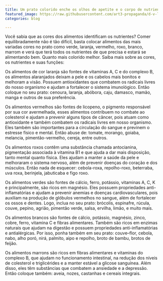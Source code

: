 ```yaml
---
title: Um prato colorido enche os olhos de apetite e o corpo de nutrientes
featured_image: https://raw.githubusercontent.com/art3-propaganda/d-v-lan/master/assets/img/posts/noticia02.png
categories: blog

---
```

Você sabia que as cores dos alimentos identificam os nutrientes?
Comer equilibradamente não é tão difícil, basta colocar alimentos das mais variadas cores no prato como verde, laranja, vermelho, roxo, branco, marrom e verá que terá todos os nutrientes de que precisa e estará se alimentando bem. Quanto mais colorido melhor. Saiba mais sobre as cores, os nutrientes e suas funções:

Os alimentos de cor laranja são fontes de vitaminas A, C e do complexo B, os alimentos alaranjados deixam a pele e os cabelos mais bonitos e melhoram a visão. Possuem antioxidantes que combatem os radicais livres do nosso organismo e ajudam a fortalecer o sistema imunológico. Então coloque no seu prato: cenoura, laranja, abóbora, caju, damasco, mamão, manga e outros de sua preferência.

Os alimentos vermelhos são fontes de licopeno, o pigmento responsável por sua cor avermelhada, esses alimentos contribuem no combate ao colesterol e ajudam a prevenir alguns tipos de câncer, pois atuam como antioxidante e também combatem os radicais livres em nosso organismo. Eles também são importantes para a circulação do sangue e previnem o estresse físico e mental. Então abuse de: tomate, morango, goiaba, melancia, pimentão-vermelho, cereja, entre outros.

Os alimentos roxos contêm uma substância chamada antocianina, pigmentação associada à vitamina B1 e que ajuda a dar mais disposição, tanto mental quanto física. Eles ajudam a manter a saúde da pele e melhoraram o sistema nervoso, além de prevenir doenças do coração e dos músculos. Então nada de esquecer: cebola-roxa, repolho-roxo, beterraba, uva roxa, berinjela, jabuticaba e figo roxo. 

Os alimentos verdes são fontes de cálcio, ferro, potássio, vitaminas A, C, K e principalmente, são ricos em magnésio. Eles possuem propriedades anti-inflamatórias e ajudam a prevenir anemias e doenças cardiovasculares, pois auxiliam na produção de glóbulos vermelhos no sangue, além de fortalecer os ossos e dentes. Logo, inclua no seu prato: brócolis, espinafre, rúcula, couve, pepino, agrião, pimentão verde, salsa, ervilha, limão, e muito mais.

Os alimentos brancos são fontes de cálcio, potássio, magnésio, zinco, cobre, ferro, vitamina C e fibras alimentares. Também são ricos em enzimas naturais que ajudam na digestão e possuem propriedades anti-inflamatórias e antialérgicas. Por isso, ponha também em seu prato: couve–flor, cebola, nabo, alho poró, nirá, palmito, aipo e repolho, broto de bambu, brotos de feijão.

Os alimentos marrons são ricos em fibras alimentares e vitaminas do complexo B, que ajudam no funcionamento intestinal, na redução dos níveis de colesterol e triglicérides e a manter estável a glicose sanguínea. Além disso, eles têm substâncias que combatem a ansiedade e a depressão. Então coloque também: aveia, nozes, castanhas e cereais integrais.